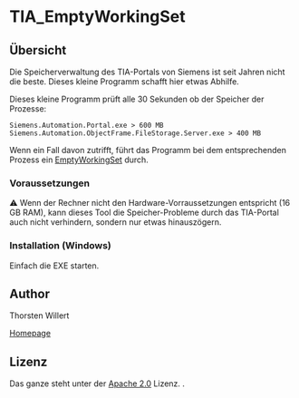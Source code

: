 # TIA_EmptyWorkingSet

## Übersicht

Die Speicherverwaltung des TIA-Portals von Siemens ist seit Jahren nicht die beste.
Dieses kleine Programm schafft hier etwas Abhilfe.


Dieses kleine Programm prüft alle 30 Sekunden ob der Speicher der Prozesse:
```
Siemens.Automation.Portal.exe > 600 MB
Siemens.Automation.ObjectFrame.FileStorage.Server.exe > 400 MB
```

Wenn ein Fall davon zutrifft, führt das Programm bei dem entsprechenden Prozess ein [EmptyWorkingSet](https://docs.microsoft.com/en-us/windows/win32/api/psapi/nf-psapi-emptyworkingset) durch.

### Voraussetzungen

:warning: Wenn der Rechner nicht den Hardware-Vorraussetzungen entspricht (16 GB RAM), kann dieses Tool die Speicher-Probleme durch das TIA-Portal auch nicht verhindern, sondern nur etwas hinauszögern.

### Installation (Windows)

Einfach die EXE starten. 


## Author
Thorsten Willert

[Homepage](http://www.thorsten-willert.de/)

## Lizenz
Das ganze steht unter der [Apache 2.0](https://github.com/THWillert/HomeMatic_CSS/blob/master/LICENSE) Lizenz.
.
